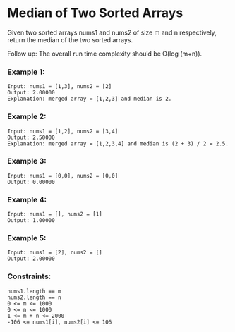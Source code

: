 # Median of Two Sorted Arrays 

Given two sorted arrays nums1 and nums2 of size m and n respectively, return the median of the two sorted arrays.

Follow up: The overall run time complexity should be O(log (m+n)).

 

### Example 1:
````
Input: nums1 = [1,3], nums2 = [2]
Output: 2.00000
Explanation: merged array = [1,2,3] and median is 2.
````

### Example 2:

```
Input: nums1 = [1,2], nums2 = [3,4]
Output: 2.50000
Explanation: merged array = [1,2,3,4] and median is (2 + 3) / 2 = 2.5.
```

### Example 3:

```
Input: nums1 = [0,0], nums2 = [0,0]
Output: 0.00000
```

### Example 4:
```
Input: nums1 = [], nums2 = [1]
Output: 1.00000
```

### Example 5:
```
Input: nums1 = [2], nums2 = []
Output: 2.00000
```

### Constraints:
```
nums1.length == m
nums2.length == n
0 <= m <= 1000
0 <= n <= 1000
1 <= m + n <= 2000
-106 <= nums1[i], nums2[i] <= 106
```